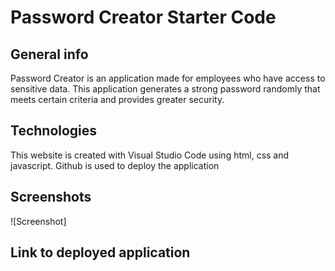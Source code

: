 # Password Creator Starter Code

## General info
Password Creator is an application made for employees who have access to sensitive data. This application generates a strong password randomly that meets certain criteria and provides greater security.
	
## Technologies
This website is created with Visual Studio Code using html, css and javascript. Github is used to deploy the application

## Screenshots
![Screenshot]

## Link to deployed application

